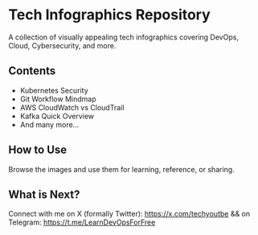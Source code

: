 # Tech Infographics Repository
A collection of visually appealing tech infographics covering DevOps, Cloud, Cybersecurity, and more.

## Contents
- Kubernetes Security
- Git Workflow Mindmap
- AWS CloudWatch vs CloudTrail
- Kafka Quick Overview
- And many more...

## How to Use
Browse the images and use them for learning, reference, or sharing.

## What is Next?
Connect with me
on X (formally Twitter): https://x.com/techyoutbe  && 
on Telegram: https://t.me/LearnDevOpsForFree
